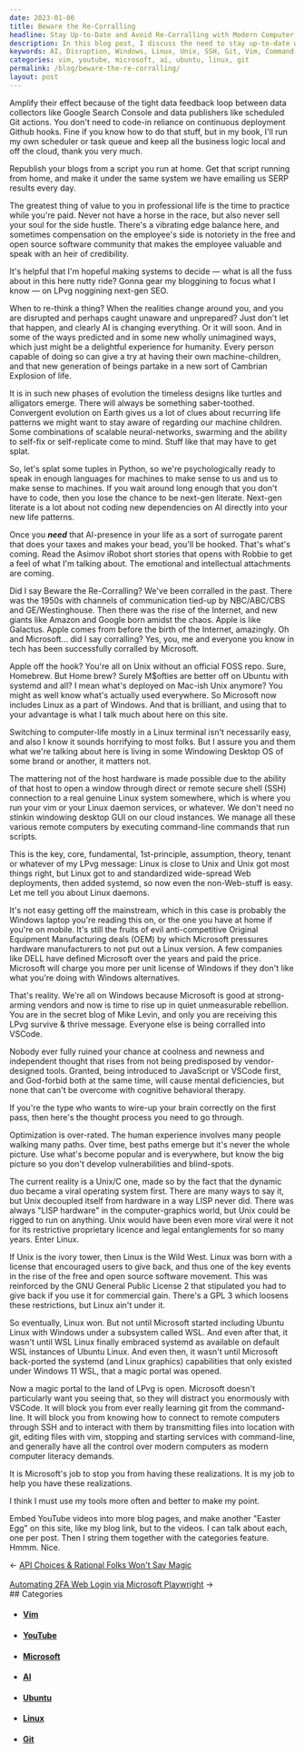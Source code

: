 ```yaml
---
date: 2023-01-06
title: Beware the Re-Corralling
headline: Stay Up-to-Date and Avoid Re-Corralling with Modern Computer Technology
description: In this blog post, I discuss the need to stay up-to-date with the latest technological advancements and the potential for AI to disrupt our lives. To prevent becoming too reliant on AI, I suggest running scripts from home to republish blogs and switching to Linux or Unix systems instead of Windows. I also provide tips on how to use modern computer technology, such as connecting to remote computers through SSH, transmitting files with git, editing files with vim, and controlling servicew with the CLI.
keywords: AI, Disruption, Windows, Linux, Unix, SSH, Git, Vim, Command-Line, Ubuntu, VSCode, YouTube, Easter Egg
categories: vim, youtube, microsoft, ai, ubuntu, linux, git
permalink: /blog/beware-the-re-corralling/
layout: post
---
```



Amplify their effect because of the tight data feedback loop between data
collectors like Google Search Console and data publishers like scheduled Git
actions. You don't need to code-in reliance on continuous deployment Github
hooks. Fine if you know how to do that stuff, but in my book, I'll run my own
scheduler or task queue and keep all the business logic local and off the
cloud, thank you very much.

Republish your blogs from a script you run at home. Get that script running
from home, and make it under the same system we have emailing us SERP results
every day.

The greatest thing of value to you in professional life is the time to practice
while you're paid. Never not have a horse in the race, but also never sell your
soul for the side hustle. There's a vibrating edge balance here, and sometimes
compensation on the employee's side is notoriety in the free and open source
software community that makes the employee valuable and speak with an heir of
credibility.

It's helpful that I'm hopeful making systems to decide — what is all the fuss
about in this here nutty ride? Gonna gear my bloggining to focus what I know —
on LPvg noggining next-gen SEO.

When to re-think a thing? When the realities change around you, and you are
disrupted and perhaps caught unaware and unprepared? Just don't let that
happen, and clearly AI is changing everything. Or it will soon. And in some of
the ways predicted and in some new wholly unimagined ways, which just might be
a delightful experience for humanity. Every person capable of doing so can give
a try at having their own machine-children, and that new generation of beings
partake in a new sort of Cambrian Explosion of life.

It is in such new phases of evolution the timeless designs like turtles and
alligators emerge. There will always be something saber-toothed. Convergent
evolution on Earth gives us a lot of clues about recurring life patterns we
might want to stay aware of regarding our machine children. Some combinations
of scalable neural-networks, swarming and the ability to self-fix or
self-replicate come to mind. Stuff like that may have to get splat.

So, let's splat some tuples in Python, so we're psychologically ready to speak
in enough languages for machines to make sense to us and us to make sense to
machines. If you wait around long enough that you don't have to code, then you
lose the chance to be next-gen literate. Next-gen literate is a lot about not
coding new dependencies on AI directly into your new life patterns.

Once you ***need*** that AI-presence in your life as a sort of surrogate parent
that does your taxes and makes your bead, you'll be hooked. That's what's
coming. Read the Asimov iRobot short stories that opens with Robbie to get a
feel of what I'm talking about. The emotional and intellectual attachments are
coming.

Did I say Beware the Re-Corralling? We've been corralled in the past. There was
the 1950s with channels of communication tied-up by NBC/ABC/CBS and
GE/Westinghouse. Then there was the rise of the Internet, and new giants like
Amazon and Google born amidst the chaos. Apple is like Galactus. Apple comes
from before the birth of the Internet, amazingly. Oh and Microsoft... did I say
corralling? Yes, you, me and everyone you know in tech has been successfully
corralled by Microsoft.

Apple off the hook? You're all on Unix without an official FOSS repo. Sure,
Homebrew. But Home brew? Surely M$ofties are better off on Ubuntu with systemd
and all? I mean what's deployed on Mac-ish Unix anymore? You might as well know
what's actually used everywhere. So Microsoft now includes Linux as a part of
Windows. And that is brilliant, and using that to your advantage is what I talk
much about here on this site.

Switching to computer-life mostly in a Linux terminal isn't necessarily easy,
and also I know it sounds horrifying to most folks. But I assure you and them
what we're talking about here is living in some Windowing Desktop OS of some
brand or another, it matters not.

The mattering not of the host hardware is made possible due to the ability of
that host to open a window through direct or remote secure shell (SSH)
connection to a real genuine Linux system somewhere, which is where you run
your vim or your Linux daemon services, or whatever. We don't need no stinkin
windowing desktop GUI on our cloud instances. We manage all these various
remote computers by executing command-line commands that run scripts.

This is the key, core, fundamental, 1st-principle, assumption, theory, tenant
or whatever of my LPvg message: Linux is close to Unix and Unix got most things
right, but Linux got to and standardized wide-spread Web deployments, then
added systemd, so now even the non-Web-stuff is easy. Let me tell you about
Linux daemons.

It's not easy getting off the mainstream, which in this case is probably the
Windows laptop you're reading this on, or the one you have at home if you're on
mobile. It's still the fruits of evil anti-competitive Original Equipment
Manufacturing deals (OEM) by which Microsoft pressures hardware manufacturers
to not put out a Linux version. A few companies like DELL have defined
Microsoft over the years and paid the price. Microsoft will charge you more per
unit license of Windows if they don't like what you're doing with Windows
alternatives.

That's reality. We're all on Windows because Microsoft is good at strong-arming
vendors and now is time to rise up in quiet unmeasurable rebellion. You are in
the secret blog of Mike Levin, and only you are receiving this LPvg survive &
thrive message. Everyone else is being corralled into VSCode.

Nobody ever fully ruined your chance at coolness and newness and independent
thought that rises from not being predisposed by vendor-designed tools.
Granted, being introduced to JavaScript or VSCode first, and God-forbid both at
the same time, will cause mental deficiencies, but none that can't be overcome
with cognitive behavioral therapy.

If you're the type who wants to wire-up your brain correctly on the first pass,
then here's the thought process you need to go through.

Optimization is over-rated. The human experience involves many people walking
many paths. Over time, best paths emerge but it's never the whole picture. Use
what's become popular and is everywhere, but know the big picture so you don't
develop vulnerabilities and blind-spots.

The current reality is a Unix/C one, made so by the fact that the dynamic duo
became a viral operating system first. There are many ways to say it, but Unix
decoupled itself from hardware in a way LISP never did. There was always "LISP
hardware" in the computer-graphics world, but Unix could be rigged to run on
anything. Unix would have been even more viral were it not for its restrictive
proprietary licence and legal entanglements for so many years. Enter Linux.


If Unix is the ivory tower, then Linux is the Wild West. Linux was born with a
license that encouraged users to give back, and thus one of the key events in
the rise of the free and open source software movement. This was reinforced by
the GNU General Public License 2 that stipulated you had to give back if you
use it for commercial gain. There's a GPL 3 which loosens these restrictions,
but Linux ain't under it.

So eventually, Linux won. But not until Microsoft started including Ubuntu
Linux with Windows under a subsystem called WSL. And even after that, it wasn't
until WSL Linux finally embraced systemd as available on default WSL instances
of Ubuntu Linux. And even then, it wasn't until Microsoft back-ported the
systemd (and Linux graphics) capabilities that only existed under Windows 11
WSL, that a magic portal was opened.

Now a magic portal to the land of LPvg is open. Microsoft doesn't particularly
want you seeing that, so they will distract you enormously with VSCode. It will
block you from ever really learning git from the command-line. It will block
you from knowing how to connect to remote computers through SSH and to interact
with them by transmitting files into location with git, editing files with vim,
stopping and starting services with command-line, and generally have all the
control over modern computers as modern computer literacy demands.

It is Microsoft's job to stop you from having these realizations. It is my job
to help you have these realizations.

I think I must use my tools more often and better to make my point.

Embed YouTube videos into more blog pages, and make another "Easter Egg" on
this site, like my blog link, but to the videos. I can talk about each, one per
post. Then I string them together with the categories feature. Hmmm. Nice.


<div class="arrow-links"><div class="post-nav-prev"><span class="arrow">&larr;&nbsp;</span><a href="/blog/api-choices-rational-folks-won-t-say-magic/">API Choices & Rational Folks Won't Say Magic</a></div> &nbsp; <div class="post-nav-next"><a href="/blog/automating-2fa-web-login-via-microsoft-playwright/">Automating 2FA Web Login via Microsoft Playwright</a><span class="arrow">&nbsp;&rarr;</span></div></div>
## Categories

<ul>
<li><h4><a href='/vim/'>Vim</a></h4></li>
<li><h4><a href='/youtube/'>YouTube</a></h4></li>
<li><h4><a href='/microsoft/'>Microsoft</a></h4></li>
<li><h4><a href='/ai/'>AI</a></h4></li>
<li><h4><a href='/ubuntu/'>Ubuntu</a></h4></li>
<li><h4><a href='/linux/'>Linux</a></h4></li>
<li><h4><a href='/git/'>Git</a></h4></li></ul>